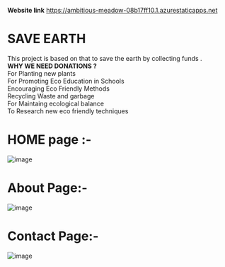 **Website link**
https://ambitious-meadow-08b17ff10.1.azurestaticapps.net

# SAVE EARTH
This project is based on that to save the earth by collecting funds .\
**WHY WE NEED DONATIONS ?**\
For Planting new plants\
For Promoting Eco Education in Schools\
Encouraging Eco Friendly Methods\
Recycling Waste and garbage\
For Maintaing ecological balance\
To Research new eco friendly techniques

# HOME page :-
![image](https://user-images.githubusercontent.com/98083194/174434418-46746b48-388e-4b8f-a038-0ca83a4b9cdf.png)
# About Page:-
![image](https://user-images.githubusercontent.com/98083194/174434435-324d75c4-323c-4b5b-8bcb-4440ce241324.png)
# Contact Page:-
![image](https://user-images.githubusercontent.com/98083194/174434440-e61e38a9-711e-41e2-9f52-22803bf05149.png)

